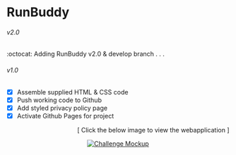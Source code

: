 # RunBuddy
<h6>v2.0</h6>
:octocat: Adding RunBuddy v2.0 & develop branch . . .

<br />
<h6>v1.0</h6>

- [x] Assemble supplied HTML & CSS code
- [x] Push working code to Github
- [x] Add styled privacy policy page
- [x] Activate Github Pages for project
<p align="right">
    [ Click the below image to view the webapplication ]
</p>
<p align="center">
<a href="https://luc1dlife.github.io/run-buddy/">
  <img src="https://raw.githubusercontent.com/luc1dLife/run-buddy/master/assets/images/102-page-css.jpg" alt="Challenge Mockup">
  </a>
</p>

